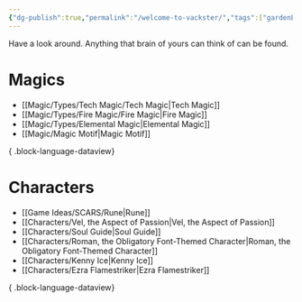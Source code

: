 ```yaml
---
{"dg-publish":true,"permalink":"/welcome-to-vackster/","tags":["gardenEntry"]}
---
```


Have a look around.
Anything that brain of yours can think of can be found.

# Magics
- [[Magic/Types/Tech Magic/Tech Magic\|Tech Magic]]
- [[Magic/Types/Fire Magic/Fire Magic\|Fire Magic]]
- [[Magic/Types/Elemental Magic\|Elemental Magic]]
- [[Magic/Magic Motif\|Magic Motif]]

{ .block-language-dataview}

# Characters
- [[Game Ideas/SCARS/Rune\|Rune]]
- [[Characters/Vel, the Aspect of Passion\|Vel, the Aspect of Passion]]
- [[Characters/Soul Guide\|Soul Guide]]
- [[Characters/Roman, the Obligatory Font-Themed Character\|Roman, the Obligatory Font-Themed Character]]
- [[Characters/Kenny Ice\|Kenny Ice]]
- [[Characters/Ezra Flamestriker\|Ezra Flamestriker]]

{ .block-language-dataview}
